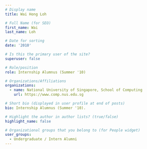 ```yaml
---
# Display name
title: Wai Hong Loh

# Full Name (for SEO) 
first_name: Wai
last_name: Loh

# Date for sorting
date: '2010'

# Is this the primary user of the site?
superuser: false

# Role/position
role: Internship Alumnus (Summer '10)

# Organizations/Affiliations
organizations:
  - name: National University of Singapore, School of Computing
    url: https://www.comp.nus.edu.sg

# Short bio (displayed in user profile at end of posts)
bio: Internship Alumnus (Summer '10). 

# Highlight the author in author lists? (true/false)
highlight_name: false

# Organizational groups that you belong to (for People widget)
user_groups:
  - Undergraduate / Intern Alumni
---
```

